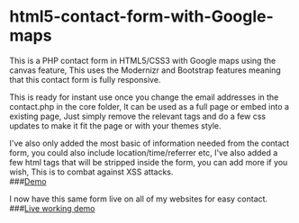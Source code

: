 # html5-contact-form-with-Google-maps
This is a PHP contact form in HTML5/CSS3 with Google maps using the canvas feature,
This uses the Modernizr and Bootstrap features meaning that this contact form is fully responsive.

This is ready for instant use once you change the email addresses in the contact.php in the core folder,
It can be used as a full page or embed into a existing page, 
Just simply remove the relevant tags and do a few css updates to make it fit the page or with your themes style.

I've also only added the most basic of information needed from the contact form, you could also include location/time/referrer etc, I've also added a few html tags that will be stripped inside the form, you can add more if you wish, This is to combat against XSS attacks.
<br />
###<a href="http://ruddernation-designs.github.io/contact-with-google-maps/" target="_blank" title="Contact Form Demo">Demo</a>

I now have this same form live on all of my websites for easy contact.
###<a href="https://www.ruddernation.com" target="_blank" title="Main website">Live working demo</a>
